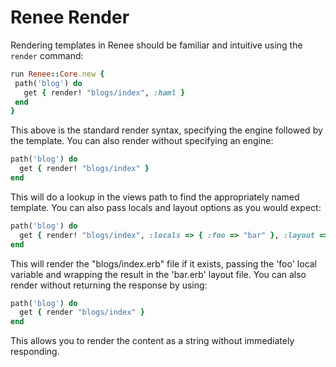# Renee Render

Rendering templates in Renee should be familiar and intuitive using the `render` command:

```ruby
run Renee::Core.new {
 path('blog') do
   get { render! "blogs/index", :haml }
 end
}
```

This above is the standard render syntax, specifying the engine followed by the template. You can also render without specifying an engine:

```ruby
path('blog') do
  get { render! "blogs/index" }
end
```

This will do a lookup in the views path to find the appropriately named template. You can also pass locals and layout options as you would expect:

```ruby
path('blog') do
  get { render! "blogs/index", :locals => { :foo => "bar" }, :layout => :bar }
end
```

This will render the "blogs/index.erb" file if it exists, passing the 'foo' local variable
and wrapping the result in the 'bar.erb' layout file. You can also render without returning the response by using:

```ruby
path('blog') do
  get { render "blogs/index" }
end
```

This allows you to render the content as a string without immediately responding.